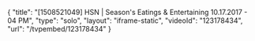 {
    "title": "[1508521049] HSN | Season's Eatings & Entertaining 10.17.2017 - 04 PM",
    "type": "solo",
    "layout": "iframe-static",
    "videoId": "123178434",
    "url": "\/tvpembed\/123178434"
}